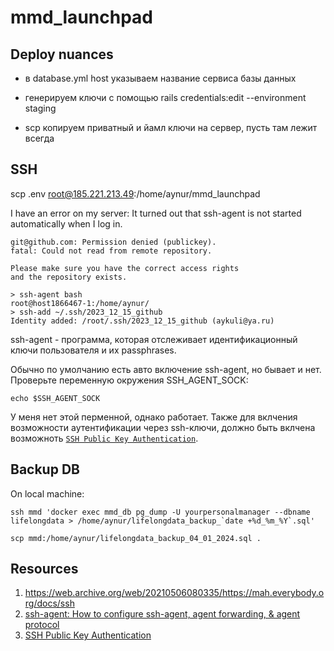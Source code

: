 # mmd_launchpad

## Deploy nuances

* в database.yml host указываем название сервиса базы данных

* генерируем ключи с помощью rails credentials:edit --environment staging
* scp копируем приватный и йамл ключи на сервер, пусть там лежит всегда

## SSH

scp .env root@185.221.213.49:/home/aynur/mmd_launchpad

I have an error on my server:
It turned out that  ssh-agent is not started automatically when I log in.

```shell
git@github.com: Permission denied (publickey).
fatal: Could not read from remote repository.

Please make sure you have the correct access rights
and the repository exists.

> ssh-agent bash
root@host1866467-1:/home/aynur/
> ssh-add ~/.ssh/2023_12_15_github
Identity added: /root/.ssh/2023_12_15_github (aykuli@ya.ru)
```

ssh-agent - программа, которая отслеживает идентификационный ключи пользователя и их passphrases.

Обычно по умолчанию есть авто включение ssh-agent, но бывает и нет.
Проверьте переменную окружения SSH_AGENT_SOCK:

```shell
echo $SSH_AGENT_SOCK
```

У меня нет этой перменной, однако работает.
Также для вклчения возможности аутентификации через ssh-ключи, должно быть вклчена возможноть [`SSH Public Key Authentication`](https://www.ssh.com/academy/ssh/public-key-authentication).

## Backup DB

On local machine:

```shell
ssh mmd 'docker exec mmd_db pg_dump -U yourpersonalmanager --dbname lifelongdata > /home/aynur/lifelongdata_backup_`date +%d_%m_%Y`.sql'

scp mmd:/home/aynur/lifelongdata_backup_04_01_2024.sql .
```

## Resources

1. <https://web.archive.org/web/20210506080335/https://mah.everybody.org/docs/ssh>
2. [ssh-agent: How to configure ssh-agent, agent forwarding, & agent protocol](https://www.ssh.com/academy/ssh/agent)
3. [SSH Public Key Authentication](https://www.ssh.com/academy/ssh/public-key-authentication)
